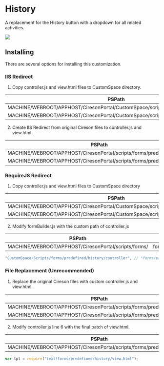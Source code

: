 # History

A replacement for the History button with a dropdown for all related activities.

![](name-of-giphy.gif)

## Installing

There are several options for installing this customization.

### IIS Redirect

1. Copy controller.js and view.html files to CustomSpace directory.

PSPath                                                                             | Location              |
---------------------------------------------------------------------------------- | --------------------- |
MACHINE/WEBROOT/APPHOST/CiresonPortal/CustomSpace/scripts/forms/predefined/history | view.html             |
MACHINE/WEBROOT/APPHOST/CiresonPortal/CustomSpace/scripts/forms/predefined/history | controller.js         |

2. Create IIS Redirect from original Cireson files to controller.js and view.html.

PSPath                                                                       | Location              | destination                                                       | exactDestination | httpResponseStatus
---------------------------------------------------------------------------- | --------------------- | ----------------------------------------------------------------- | ---------------- | ------------------
MACHINE/WEBROOT/APPHOST/CiresonPortal/scripts/forms/predefined/history       | view.html             | /CustomSpace/Scripts/forms/predefined/history/view.html           | False            | Permanent         
MACHINE/WEBROOT/APPHOST/CiresonPortal/scripts/forms/predefined/history       | controller.js         | /CustomSpace/Scripts/forms/predefined/history/controller.js       | False            | Permanent         

### RequireJS Redirect

1. Copy controller.js and view.html files to CustomSpace directory

PSPath                                                                             | Location              |
---------------------------------------------------------------------------------- | --------------------- |
MACHINE/WEBROOT/APPHOST/CiresonPortal/CustomSpace/scripts/forms/predefined/history | view.html             |
MACHINE/WEBROOT/APPHOST/CiresonPortal/CustomSpace/scripts/forms/predefined/history | controller.js         |

2. Modify formBuilder.js with the custom path of controller.js

PSPath                                                                       | Location              | Line |
---------------------------------------------------------------------------- | --------------------- | ---- |
MACHINE/WEBROOT/APPHOST/CiresonPortal/scripts/forms/                         | formBuilder.js        | 23   |

```javascript
"CustomSpace/Scripts/forms/predefined/history/controller", // "forms/predefined/history/controller",
```

### File Replacement (Unrecommended)

1. Replace the original Cireson files with custom controller.js and view.html.

PSPath                                                                       | Location              |
---------------------------------------------------------------------------- | --------------------- |
MACHINE/WEBROOT/APPHOST/CiresonPortal/scripts/forms/predefined/history       | view.html             |
MACHINE/WEBROOT/APPHOST/CiresonPortal/scripts/forms/predefined/history       | controller.js         |

2. Modify controller.js line 6 with the final patch of view.html.

PSPath                                                                       | Location              | Line |
---------------------------------------------------------------------------- | --------------------- | ---- |
MACHINE/WEBROOT/APPHOST/CiresonPortal/scripts/forms/predefined/history       | controller.js         | 6    |

```javascript
var tpl = require("text!forms/predefined/history/view.html");
```
 
